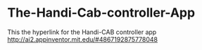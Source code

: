 # The-Handi-Cab-controller-App
This the hyperlink for the Handi-CAB controller app
http://ai2.appinventor.mit.edu/#4867192875778048
